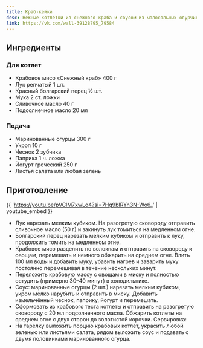 ```yaml
---
title: Краб-кейки
desc: Нежные котлетки из снежного краба и соусом из малосольных огурчиков
link: https://vk.com/wall-39128795_79584
---
```


## Ингредиенты

### Для котлет

- Крабовое мясо «Снежный краб» 400 г
- Лук репчатый 1 шт.
- Красный болгарский перец ½ шт.
- Мука 2 ст. ложки
- Сливочное масло 40 г
- Подсолнечное масло 20 мл

### Подача

- Маринованные огурцы 300 г
- Укроп 10 г
- Чеснок 2 зубчика
- Паприка 1 ч. ложка
- Йогурт греческий 250 г
- Листья салата или любая зелень

## Приготовление

{{ 'https://youtu.be/pVClM7xwLo4?si=7Hg9blRYn3N-Wo6_' | youtube_embed }}

* Лук нарезать мелким кубиком. На разогретую сковороду отправить сливочное масло (50 г) и закинуть лук томиться на
  медленном огне.
* Болгарский перец нарезать мелким кубиком и отправить к луку, продолжить томить на медленном огне.
* Крабовое мясо разделить по волокнам и отправить на сковороду к овощам, перемешать и немного обжарить на среднем огне.
  Влить 100 мл воды и добавить муку, убавить нагрев и заварить муку постоянно перемешивая в течение нескольких минут.
* Переложить крабовую массу с овощами в миску и полностью остудить (примерно 30–40 минут) в холодильнике.
* Соус: маринованные огурцы (2 шт.) нарезать мелким кубиком, укром мелко нарубить и отправить в миску. Добавить
  измельчённый чеснок, паприку, йогурт и перемешать.
* Сформовать из крабового теста котлеты и отправить на разогретую сковороду с 20 мл подсолнечного масла. Обжарить
  котлеты на среднем огне с двух сторон до золотистой корочки.
  Сервировка:
* На тарелку выложить порцию крабовых котлет, украсить любой зеленью или листьями салата, рядом выложить соус и подавать
  с двумя половинками маринованного огурца.


